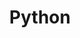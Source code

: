 ---
layout: list
title: Python
slug: python
menu: true
submenu: false
order: 9
description: >
  about Python
---